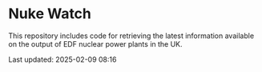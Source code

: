 # Nuke Watch

This repository includes code for retrieving the latest information available on the output of EDF nuclear power plants in the UK.

Last updated: 2025-02-09 08:16
